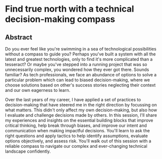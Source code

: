 # Find true north with a technical decision-making compass

## Abstract

Do you ever feel like you're swimming in a sea of technological possibilities without a compass to guide you? Perhaps you've built a system with all the latest and greatest technologies, only to find it's more complicated than a tesseract? Or maybe you've stepped into a running project that was so unnecessarily complex, you wondered how they ever got there. Sounds familiar? As tech professionals, we face an abundance of options to solve a particular problem which can lead to biased decision-making, where we choose solutions based on other's success stories neglecting their context and our own eagerness to learn.

Over the last years of my career, I have applied a set of practices to decision-making that have steered me in the right direction by focussing on what matters. This didn't only affect my own decision-making, but also how I evaluate and challenge decisions made by others. In this session, I'll share my experiences and insights on the essential building blocks that improve critical thinking, help break through biases, and improve our intent and communication when making impactful decisions. You'll learn to ask the right questions and apply tactics to help identify assumptions, evaluate options objectively, and assess risk. You'll walk out of this session with a reliable compass to navigate our complex and ever-changing technical landscape confidently.
